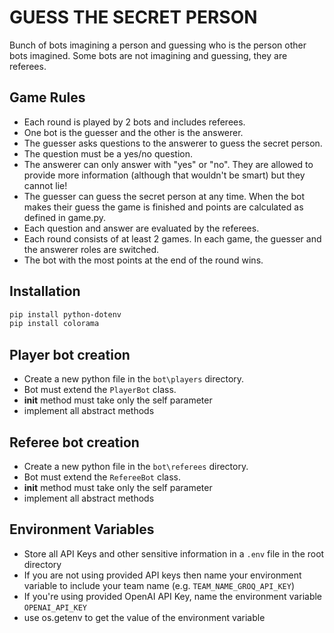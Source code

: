 # GUESS THE SECRET PERSON

Bunch of bots imagining a person and guessing who is the person other bots imagined.
Some bots are not imagining and guessing, they are referees.

## Game Rules

- Each round is played by 2 bots and includes referees.
- One bot is the guesser and the other is the answerer.
- The guesser asks questions to the answerer to guess the secret person.
- The question must be a yes/no question.
- The answerer can only answer with "yes" or "no". They are allowed to provide more information (although that wouldn't be smart) but they cannot lie!
- The guesser can guess the secret person at any time. When the bot makes their guess the game is finished and points are calculated as defined in game.py.
- Each question and answer are evaluated by the referees.
- Each round consists of at least 2 games. In each game, the guesser and the answerer roles are switched.
- The bot with the most points at the end of the round wins.


## Installation
```bash
pip install python-dotenv
pip install colorama
```

## Player bot creation

- Create a new python file in the `bot\players` directory.
- Bot must extend the `PlayerBot` class.
- __init__ method must take only the self parameter
- implement all abstract methods

## Referee bot creation

- Create a new python file in the `bot\referees` directory.
- Bot must extend the `RefereeBot` class.
- __init__ method must take only the self parameter
- implement all abstract methods

## Environment Variables

- Store all API Keys and other sensitive information in a `.env` file in the root directory
- If you are not using provided API keys then name your environment variable to include your team name (e.g. `TEAM_NAME_GROQ_API_KEY`)
- If you're using provided OpenAI API Key, name the environment variable `OPENAI_API_KEY` 
- use os.getenv to get the value of the environment variable

